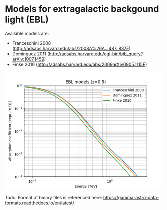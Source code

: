 # Models for extragalactic backgound light (EBL)

Available models are:
 - Franceschini 2008 (http://adsabs.harvard.edu/abs/2008A%26A...487..837F)
 - Dominguez 2011 (http://adsabs.harvard.edu/cgi-bin/bib_query?arXiv:1007.1459)
 - Finke 2010 (http://adsabs.harvard.edu/abs/2009arXiv0905.1115F)

![alt tag](./ebl_models.png)



Todo: 
Format of binary files is referenced here: https://gamma-astro-data-formats.readthedocs.io/en/latest/

